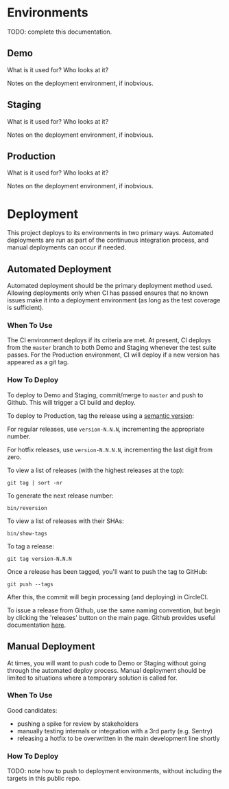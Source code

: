 # Environments

TODO: complete this documentation.

## Demo

What is it used for? Who looks at it?

Notes on the deployment environment, if inobvious.

## Staging

What is it used for? Who looks at it?

Notes on the deployment environment, if inobvious.

## Production

What is it used for? Who looks at it?

Notes on the deployment environment, if inobvious.

# Deployment

This project deploys to its environments in two primary
ways. Automated deployments are run as part of the continuous
integration process, and manual deployments can occur if needed.

## Automated Deployment

Automated deployment should be the primary deployment method used.
Allowing deployments only when CI has passed ensures that no known
issues make it into a deployment environment (as long as the test
coverage is sufficient).

### When To Use

The CI environment deploys if its criteria are met. At present, CI deploys
from the `master` branch to both Demo and Staging whenever the test suite
passes. For the Production environment, CI will deploy if a new version
has appeared as a git tag.

### How To Deploy

To deploy to Demo and Staging, commit/merge to `master` and push to
Github. This will trigger a CI build and deploy.

To deploy to Production, tag the release using a [semantic
version](https://semver.org/):

For regular releases, use `version-N.N.N`, incrementing the appropriate number.

For hotfix releases, use `version-N.N.N.N`, incrementing the last digit from
zero.

To view a list of releases (with the highest releases at the top):

`git tag | sort -nr`

To generate the next release number:

`bin/reversion`

To view a list of releases with their SHAs:

`bin/show-tags`

To tag a release:

`git tag version-N.N.N`

Once a release has been tagged, you'll want to push the tag to GitHub:

`git push --tags`

After this, the commit will begin processing (and deploying) in CircleCI.

To issue a release from Github, use the same naming convention,
but begin by clicking the 'releases' button on the main page.
Github provides useful documentation [here](https://help.github.com/en/github/administering-a-repository/managing-releases-in-a-repository).

## Manual Deployment

At times, you will want to push code to Demo or Staging without going
through the automated deploy process. Manual deployment should be limited
to situations where a temporary solution is called for.

### When To Use

Good candidates:

- pushing a spike for review by stakeholders
- manually testing internals or integration with a 3rd party (e.g. Sentry)
- releasing a hotfix to be overwritten in the main development line shortly

### How To Deploy

TODO: note how to push to deployment environments, without including the
targets in this public repo.
